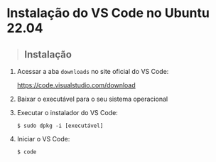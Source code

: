 # Instalação do VS Code no Ubuntu 22.04

> ## **Instalação**

1. Acessar a aba `downloads` no site oficial do VS Code:

   https://code.visualstudio.com/download

2. Baixar o executável para o seu sistema operacional

3. Executar o instalador do VS Code:

   ```shell
   $ sudo dpkg -i [executável]
   ```

4. Iniciar o VS Code:

   ```shell
   $ code
   ```
